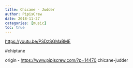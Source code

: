 ```yaml
---
title: Chicane - Judder
author: PipisCrew
date: 2018-11-27
categories: [music]
toc: true
---
```


https://youtu.be/PSDzSGMaBME

#chiptune

origin - https://www.pipiscrew.com/?p=14470 chicane-judder